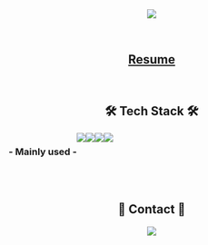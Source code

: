
<br/>
<br/>
<p align="center"><a href="https://hmk1022.tistory.com/">
    <img 
        src="http://img.shields.io/badge/-Tech%20Blog-655ced?style=flat&logo=Vimeo&logoColor=white"
        style="height : auto; margin-left : 10px; margin-right : 10px;"/>
</a></p>


<br/>


<h2 align="center"><a href="https://sparkling-abacus-b5e.notion.site/08f4adc0b4ab43fd88bbd0a03f8d0b95?pvs=4">Resume</a></h2>


<br/>
<h2 align="center"> 🛠 Tech Stack 🛠 </h2>

<div align="center" style="display:flex">
     <h3> - Mainly used - </h3>
<img src="https://img.shields.io/badge/JavaScript-F7DF1E?style=flat-square&logo=JavaScript&logoColor=black"/>
<img src="https://img.shields.io/badge/TypeScript-0769AD?style=flat-square&logo=TypeScript&logoColor=white"/>
<img src="https://img.shields.io/badge/React-61DAFB?style=flat-square&logo=React&logoColor=black"/>
<img src="https://img.shields.io/badge/HTML5-E34F26?style=flat-square&logo=HTML5&logoColor=white"/>

    
    
    
</div>

<br/>

<br/>

<h2 align="center"> 📲 Contact 📱 </h2>

<p align="center">
<a href="mailto:@gmail.com">
    <img 
        src="https://img.shields.io/badge/Gmail-EA4335?style=flat-square&logo=Gmail&logoColor=white"
        style="height : auto; margin-left : 10px; margin-right : 10px;"/>
</a></p>

<br/>

<!---
hmk1022/hmk1022 is a ✨ special ✨ repository because its `README.md` (this file) appears on your GitHub profile.
You can click the Preview link to take a look at your changes.
--->
